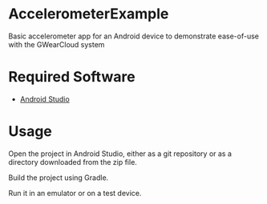 # AccelerometerExample
Basic accelerometer app for an Android device to demonstrate ease-of-use with the GWearCloud system

# Required Software
- [Android Studio](https://developer.android.com/studio)

# Usage
Open the project in Android Studio, either as a git repository or as a directory downloaded from the zip file.

Build the project using Gradle.

Run it in an emulator or on a test device.
